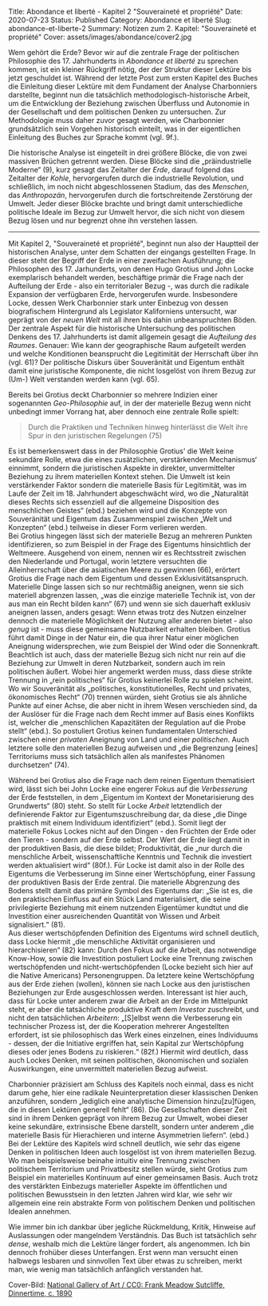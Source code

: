 Title: Abondance et liberté - Kapitel 2 "Souveraineté et propriété"
Date: 2020-07-23
Status: Published
Category: Abondance et liberté
Slug: abondance-et-liberte-2
Summary: Notizen zum 2. Kapitel: "Souveraineté et propriété"
Cover: assets/images/abondance/cover2.jpg

Wem gehört die Erde? Bevor wir auf die zentrale Frage der politischen Philosophie des 17. Jahrhunderts in *Abondance et liberté* zu sprechen kommen, ist ein kleiner Rückgriff nötig, der der Struktur dieser Lektüre bis jetzt geschuldet ist. Während der letzte Post zum ersten Kapitel des Buches die Einleitung dieser Lektüre mit dem Fundament der Analyse Charbonniers darstellte, beginnt nun die tatsächlich methodologisch-historische Arbeit, um die Entwicklung der Beziehung zwischen Überfluss und Autonomie in der Gesellschaft und dem politischen Denken zu untersuchen. Zur Methodologie muss daher zuvor gesagt werden, wie Charbonnier grundsätzlich sein Vorgehen historisch einteilt, was in der eigentlichen Einleitung des Buches zur Sprache kommt (vgl. 9f.).

Die historische Analyse ist eingeteilt in drei größere Blöcke, die von zwei massiven Brüchen getrennt werden. Diese Blöcke sind die „präindustrielle Moderne“ (9), kurz gesagt das Zeitalter der *Erde*, darauf folgend das Zeitalter der *Kohle*, hervorgerufen durch die industrielle Revolution, und schließlich, im noch nicht abgeschlossenen Stadium, das des *Menschen*, das *Anthropozän*, hervorgerufen durch die fortschreitende Zerstörung der Umwelt. Jeder dieser Blöcke brachte und bringt damit unterschiedliche politische Ideale im Bezug zur Umwelt hervor, die sich nicht von diesem Bezug lösen und nur begrenzt ohne ihn verstehen lassen. 
- - - -
Mit Kapitel 2, "Souveraineté et propriété", beginnt nun also der Hauptteil der historischen Analyse, unter dem Schatten der eingangs gestellten Frage. In dieser steht der Begriff der Erde in einer zweifachen Ausführung; die Philosophen des 17. Jarhunderts, von denen Hugo Grotius und John Locke exemplarisch behandelt werden, beschäftige primär die Frage nach der Aufteilung der Erde - also ein territorialer Bezug -, was durch die radikale Expansion der verfügbaren Erde, hervorgerufen wurde. Insbesondere Locke, dessen Werk Charbonnier stark unter Einbezug von dessen biografischem Hintergrund als Legislator Kaliforniens untersucht, war geprägt von der *neuen Welt* mit all ihren bis dahin unbeanspruchten Böden.  
Der zentrale Aspekt für die historische Untersuchung des politischen Denkens des 17. Jahrhunderts ist damit allgemein gesagt die *Aufteilung des Raumes*. Genauer: Wie kann der geographische Raum aufgeteilt werden und welche Konditionen beansprucht die Legitimität der Herrschaft über ihn (vgl. 61)? Der politische Diskurs über Souveränität und Eigentum enthält damit eine juristische Komponente, die nicht losgelöst von ihrem Bezug zur (Um-) Welt verstanden werden kann (vgl. 65). 

Bereits bei Grotius deckt Charbonnier so mehrere Indizien einer sogenannten *Geo-Philosophie* auf, in der der materielle Bezug wenn nicht unbedingt immer Vorrang hat, aber dennoch eine zentrale Rolle spielt: 

> Durch die Praktiken und Techniken hinweg hinterlässt die Welt ihre Spur in den juristischen Regelungen (75)  

Es ist bemerkenswert dass in der Philosophie Grotius' die Welt keine sekundäre Rolle, etwa die eines zusätzlichen, verstärkenden Mechanismus‘ einnimmt, sondern die juristischen Aspekte in direkter, unvermittelter Beziehung zu ihrem materiellen Kontext stehen. Die Umwelt ist kein verstärkender Faktor sondern die materielle Basis für Legitimität, was im Laufe der Zeit im 18. Jahrhundert abgeschwächt wird, wo die „Naturalität dieses Rechts sich essenziell auf die allgemeine Disposition des menschlichen Geistes“ (ebd.) beziehen wird und die Konzepte von Souveränität und Eigentum das Zusammenspiel zwischen „Welt und Konzepten“ (ebd.) teilweise in dieser Form verlieren werden.  
Bei Grotius hingegen lässt sich der materielle Bezug an mehreren Punkten identifizieren, so zum Beispiel in der Frage des Eigentums hinsichtlich der Weltmeere. Ausgehend von einem, nennen wir es Rechtsstreit zwischen den Niederlande und Portugal, worin letztere versuchten die Alleinherrschaft über die asiatischen Meere zu gewinnen (66), erörtert Grotius die Frage nach dem Eigentum und dessen Exklusivitätsanspruch. Materielle Dinge lassen sich so nur rechtmäßig aneignen, wenn sie sich materiell abgrenzen lassen, „was die einzige materielle Technik ist, von der aus man ein Recht bilden kann“ (67) und wenn sie sich dauerhaft exklusiv aneignen lassen, anders gesagt: Wenn etwas trotz des Nutzen einzelner dennoch die materielle Möglichkeit der Nutzung aller anderen bietet - also *genug* ist - muss diese gemeinsame Nutzbarkeit erhalten bleiben. Grotius führt damit Dinge in der Natur ein, die qua ihrer Natur einer möglichen Aneignung widersprechen, wie zum Beispiel der Wind oder die Sonnenkraft.  
Beachtlich ist auch, dass der materielle Bezug sich nicht nur rein auf die Beziehung zur Umwelt in deren Nutzbarkeit, sondern auch im rein politischen äußert. Wobei hier angemerkt werden muss, dass diese strikte Trennung in „rein politisches“ für Grotius keinerlei Rolle zu spielen scheint. Wo wir Souveränität als „politisches, konstitutionelles, Recht und privates, ökonomisches Recht“ (70) trennen würden, sieht Grotius sie als ähnliche Punkte auf einer Achse, die aber nicht in ihrem Wesen verschieden sind, da der Auslöser für die Frage nach dem Recht immer auf Basis eines Konflikts ist, welcher die „menschlichen Kapazitäten der Regulation auf die Probe stellt“ (ebd.). So postuliert Grotius keinen fundamentalen Unterschied zwischen einer *privaten* Aneignung von Land und einer *politischen*. Auch letztere solle den materiellen Bezug aufweisen und „die Begrenzung [eines] Territoriums muss sich tatsächlich allen als manifestes Phänomen durchsetzen“ (74). 

Während bei Grotius also die Frage nach dem reinen Eigentum thematisiert wird, lässt sich bei John Locke eine engerer Fokus auf die *Verbesserung* der Erde feststellen, in dem „Eigentum im Kontext der Monetarisierung des Grundwerts“ (80) steht. So stellt für Locke *Arbeit* letztendlich der definierende Faktor zur Eigentumszuschreibung dar, da diese „die Dinge praktisch mit einem Individuum identifiziert“ (ebd.). Somit liegt der materielle Fokus Lockes nicht auf den Dingen - den Früchten der Erde oder den Tieren - sondern auf der Erde selbst. Der Wert der Erde liegt damit in der produktiven Basis, die diese bildet; Produktivität, die „nur durch die menschliche Arbeit, wissenschaftliche Kenntnis und Technik die investiert werden aktualisiert wird“ (80f.). Für Locke ist damit also in der Rolle des Eigentums die Verbesserung im Sinne einer Wertschöpfung, einer Fassung der produktiven Basis der Erde zentral. Die materielle Abgrenzung des Bodens stellt damit das primäre Symbol des Eigentums dar: „Sie ist es, die den praktischen Einfluss auf ein Stück Land materialisiert, die seine privilegierte Beziehung mit einem nutzenden Eigentümer kundtut und die Investition einer ausreichenden Quantität von Wissen und Arbeit signalisiert.“ (81).  
Aus dieser wertschöpfenden Definition des Eigentums wird schnell deutlich, dass Locke hiermit „die menschliche Aktivität organisieren und hierarchisieren“ (82) kann: Durch den Fokus auf die Arbeit, das notwendige Know-How, sowie die Investition postuliert Locke eine Trennung zwischen wertschöpfenden und nicht-wertschöpfenden (Locke bezieht sich hier auf die Native Americans) Personengruppen. Da letztere keine Wertschöpfung aus der Erde ziehen (wollen), können sie nach Locke aus den juristischen Beziehungen zur Erde ausgeschlossen werden. Interessant ist hier auch, dass für Locke unter anderem zwar die Arbeit an der Erde im Mittelpunkt steht, er aber die tatsächliche produktive Kraft dem *Investor* zuschreibt, und nicht den tatsächlichen *Arbeitern*: „[S]elbst wenn die Verbesserung ein technischer Prozess ist, der die Kooperation mehrerer Angestellten erfordert, ist sie philosophisch das Werk eines einzelnen, eines Individuums - dessen, der die Initiative ergriffen hat, sein Kapital zur Wertschöpfung dieses oder jenes Bodens zu riskieren.“ (82f.) Hiermit wird deutlich, dass auch Lockes Denken, mit seinen politischen, ökonomischen und sozialen Auswirkungen, eine unvermittelt materiellen Bezug aufweist.

Charbonnier präzisiert am Schluss des Kapitels noch einmal, dass es nicht darum gehe, hier eine radikale Neuinterpretation dieser klassischen Denken anzuführen, sondern „lediglich eine analytische Dimension hinzu[zu]fügen, die in diesen Lektüren generell fehlt“ (86). Die Gesellschaften dieser Zeit sind in ihrem Denken geprägt von ihrem Bezug zur Umwelt, wobei dieser keine sekundäre, extrinsische Ebene darstellt, sondern unter anderem „die materielle Basis für Hierachieren und interne Asymmetrien liefern“. (ebd.)  
Bei der Lektüre des Kapitels wird schnell deutlich, wie sehr das eigene Denken in politischen Ideen auch losgelöst ist von ihrem materiellen Bezug. Wo man beispielsweise beinahe intuitiv eine Trennung zwischen politischem Territorium und Privatbesitz stellen würde, sieht Grotius zum Beispiel ein materielles Kontinuum auf einer gemeinsamen Basis. Auch trotz des verstärkten Einbezugs materieller Aspekte im öffentlichen und politischen Bewusstsein in den letzten Jahren wird klar, wie sehr wir allgemein eine rein abstrakte Form von politischem Denken und politischen Idealen annehmen.

Wie immer bin ich dankbar über jegliche Rückmeldung, Kritik, Hinweise auf Auslassungen oder mangelndem Verständnis. Das Buch ist tatsächlich sehr *dense*, weshalb mich die Lektüre länger fordert, als angenommen. Ich bin dennoch frohüber dieses Unterfangen. Erst wenn man versucht einen halbwegs lesbaren und sinnvollen Text über etwas zu schreiben, merkt man, wie wenig man tatsächlich anfänglich verstanden hat.

Cover-Bild: [National Gallery of Art / CC0: Frank Meadow Sutcliffe, Dinnertime, c. 1890](https://commons.wikimedia.org/wiki/File:Frank_Meadow_Sutcliffe,_Dinnertime,_c._1890,_NGA_110221.jpg)
